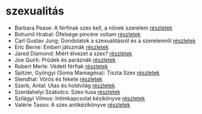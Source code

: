 # szexualitás

- Barbara Pease: A férfinak szex kell, a nőnek szerelem [részletek](_details/Barbara%20Pease.md#id_576)
- Bohumil Hrabal: Őfelsége pincére voltam [részletek](_details/Bohumil%20Hrabal.md#id_446)
- Carl Gustav Jung: Gondolatok a szexualitásról és a szerelemről [részletek](_details/Carl%20Gustav%20Jung.md#id_770)
- Eric Berne: Emberi játszmák [részletek](_details/Eric%20Berne.md#id_291)
- Jared Diamond: Miért élvezet a szex? [részletek](_details/Jared%20Diamond.md#id_908)
- Joe Quirk: Prűdek és paráznák [részletek](_details/Joe%20Quirk.md#id_1524)
- Robert Merle: Védett férfiak [részletek](_details/Robert%20Merle.md#id_340)
- Spitzer, Gyöngyi (Soma Mamagésa): Tiszta Szex [részletek](_details/Spitzer%2C%20Gy%C3%B6ngyi%20%28Soma%20Mamag%C3%A9sa%29.md#id_6)
- Stendhal: Vörös és fekete [részletek](_details/Stendhal.md#id_562)
- Szerb, Antal: Utas és holdvilág [részletek](_details/Szerb%2C%20Antal.md#id_387)
- Szerdahelyi Szabolcs: Szex-tusa [részletek](_details/Szerdahelyi%20Szabolcs.md#id_903)
- Szilágyi Vilmos: Intimkapcsolat kézikönyve [részletek](_details/Szil%C3%A1gyi%20Vilmos.md#id_1523)
- Valérie Tasso: A szex antikézikönyve [részletek](_details/Val%C3%A9rie%20Tasso.md#id_907)